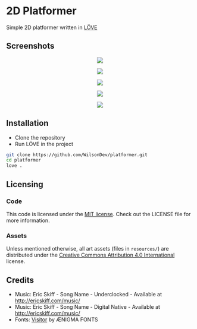 # 2D Platformer

Simple 2D platformer written in [LÖVE](https://love2d.org)

## Screenshots

<p align="center">
  <img src="https://user-images.githubusercontent.com/5923943/108523469-3c929180-72ce-11eb-8dd5-38b7c5ce8edf.png" />
</p>

<p align="center">
  <img src="https://user-images.githubusercontent.com/5923943/108523637-72d01100-72ce-11eb-9879-f23c7fca86fd.png" />
</p>

<p align="center">
  <img src="https://user-images.githubusercontent.com/5923943/108524019-e2de9700-72ce-11eb-809a-57286c5e2219.png" />
</p>

<p align="center">
  <img src="https://user-images.githubusercontent.com/5923943/108523515-4b794400-72ce-11eb-8e00-ee0e2767cbde.png" />
</p>

<p align="center">
  <img src="https://user-images.githubusercontent.com/5923943/108523557-5a5ff680-72ce-11eb-81d4-066140291c45.png" />
</p>

## Installation

- Clone the repository
- Run LÖVE in the project

```zsh
git clone https://github.com/WilsonDev/platformer.git
cd platformer
love .
```

## Licensing

### Code

This code is licensed under the [MIT license](LICENSE.md). Check out the LICENSE file for more information.

### Assets

Unless mentioned otherwise, all art assets (files in ``resources/``) are distributed under the [Creative Commons Attribution 4.0 International](http://creativecommons.org/licenses/by/4.0/) license.


## Credits
- Music: Eric Skiff - Song Name - Underclocked - Available at http://ericskiff.com/music/
- Music: Eric Skiff - Song Name - Digital Native - Available at http://ericskiff.com/music/
- Fonts: [Visitor](https://www.dafont.com/visitor.font) by ÆNIGMA FONTS 
